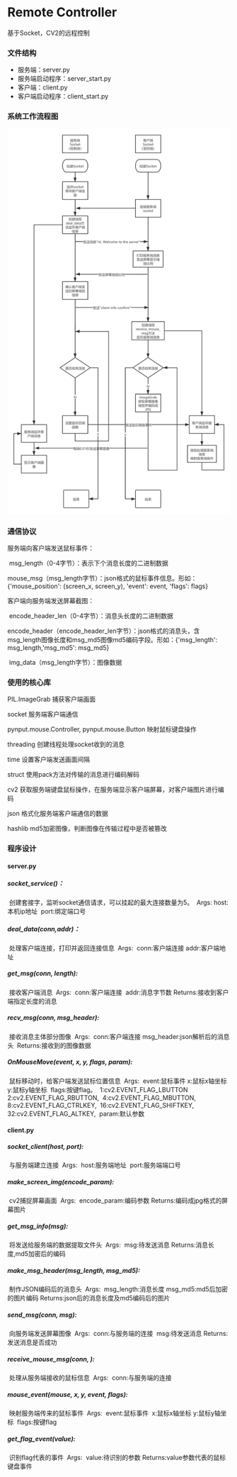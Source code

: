 # Remote Controller

基于Socket，CV2的远程控制

### 文件结构

- 服务端：server.py
- 服务端启动程序：server_start.py
- 客户端：client.py
- 客户端启动程序：client_start.py

### 系统工作流程图

![流程图](\image\流程图.png)

### 通信协议

服务端向客户端发送鼠标事件：

​	msg_length（0-4字节）：表示下个消息长度的二进制数据

​	mouse_msg（msg_length字节）：json格式的鼠标事件信息。形如：{'mouse_position': (screen_x, screen_y), 'event': event, 'flags': flags}

客户端向服务端发送屏幕截图：

​	encode_header_len（0-4字节）：消息头长度的二进制数据

​	encode_header（encode_header_len字节）：json格式的消息头，含msg_length图像长度和msg_md5图像md5编码字段。形如：{'msg_length': msg_length,'msg_md5': msg_md5}

​	img_data（msg_length字节）：图像数据

### 使用的核心库

PIL.ImageGrab 捕获客户端画面

socket 服务端客户端通信

pynput.mouse.Controller, pynput.mouse.Button 映射鼠标键盘操作

threading 创建线程处理socket收到的消息

time 设置客户端发送画面间隔

struct 使用pack方法对传输的消息进行编码解码

cv2 获取服务端键盘鼠标操作，在服务端显示客户端屏幕，对客户端图片进行编码

json 格式化服务端客户端通信的数据

hashlib md5加密图像，判断图像在传输过程中是否被篡改

### 程序设计

#### server.py

##### socket_service()：

​	创建套接字，监听socket通信请求，可以挂起的最大连接数量为5。
​    Args:
​        host:本机ip地址
​        port:绑定端口号

##### deal_data(conn,addr)：

​    处理客户端连接，打印并返回连接信息
​    Args:
​        conn:客户端连接
​        addr:客户端地址

##### get_msg(conn, length):

​    接收客户端消息
​    Args:
​        conn:客户端连接
​        addr:消息字节数
​    Returns:接收到客户端指定长度的消息

##### recv_msg(conn, msg_header):

​    接收消息主体部分图像
​    Args:
​        conn:客户端连接
​        msg_header:json解析后的消息头
​    Returns:接收到的图像数据

##### OnMouseMove(event, x, y, flags, param):

​	鼠标移动时，给客户端发送鼠标位置信息
​    Args:
​        event:鼠标事件
​        x:鼠标x轴坐标
​        y:鼠标y轴坐标
​        flags:按键flag。
​            1:cv2.EVENT_FLAG_LBUTTON
​            2:cv2.EVENT_FLAG_RBUTTON,
​            4:cv2.EVENT_FLAG_MBUTTON,
​            8:cv2.EVENT_FLAG_CTRLKEY,
​            16:cv2.EVENT_FLAG_SHIFTKEY,
​            32:cv2.EVENT_FLAG_ALTKEY,
​        param:默认参数

#### client.py

##### socket_client(host, port):

​    与服务端建立连接
​    Args:
​        host:服务端地址
​        port:服务端端口号

##### make_screen_img(encode_param):

​    cv2捕捉屏幕画面
​    Args:
​        encode_param:编码参数
​    Returns:编码成jpg格式的屏幕图片

##### get_msg_info(msg):

​    将发送给服务端的数据提取文件头
​    Args:
​        msg:待发送消息
​    Returns:消息长度,md5加密后的编码

##### make_msg_header(msg_length, msg_md5):

​    制作JSON编码后的消息头
​    Args:
​        msg_length:消息长度
​        msg_md5:md5后加密的图片编码
​    Returns:json后的消息长度及md5编码后的图片

##### send_msg(conn, msg):

​    向服务端发送屏幕图像
​    Args:
​        conn:与服务端的连接
​        msg:待发送消息
​    Returns:发送消息是否成功

##### receive_mouse_msg(conn, ):

​    处理从服务端接收的鼠标信息
​    Args:
​        conn:与服务端的连接

##### mouse_event(mouse, x, y, event, flags):

​    映射服务端传来的鼠标事件
​    Args:
​        event:鼠标事件
​        x:鼠标x轴坐标
​        y:鼠标y轴坐标
​        flags:按键flag

##### get_flag_event(value):

​    识别flag代表的事件
​    Args:
​        value:待识别的参数
​    Returns:value参数代表的鼠标键盘事件